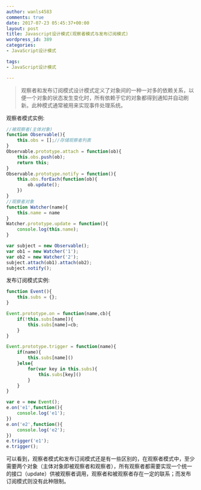 ```yaml
---
author: wanls4583
comments: true
date: 2017-07-23 05:45:37+00:00
layout: post
title: Javascript设计模式(观察者模式与发布订阅模式)
wordpress_id: 389
categories:
- JavaScript设计模式

tags:
- JavaScript设计模式

---
```


>观察者和发布订阅模式设计模式定义了对象间的一种一对多的依赖关系，以便一个对象的状态发生变化时，所有依赖于它的对象都得到通知并自动刷新。此种模式通常被用来实现事件处理系统。

观察者模式实例:
```javascript
//被观察者(主体对象)
function Observable(){
    this.obs = [];//存储观察者列表
}
Observable.prototype.attach = function(ob){
    this.obs.push(ob);
    return this;
}
Observable.prototype.notify = function(){
    this.obs.forEach(function(ob){
        ob.update();
    })
}
//观察者对象
function Watcher(name){
    this.name = name
}
Watcher.prototype.update = function(){
    console.log(this.name);
}

var subject = new Observable();
var ob1 = new Watcher('1');
var ob2 = new Watcher('2');
subject.attach(ob1).attach(ob2);
subject.notify();
```
发布订阅模式实例:
```javascript
function Event(){
    this.subs = {};
}

Event.prototype.on = function(name,cb){
    if(!this.subs[name]){
        this.subs[name]=cb;
    }
}

Event.prototype.trigger = function(name){
    if(name){
        this.subs[name]()
    }else{
        for(var key in this.subs){
            this.subs[key]()
        }
    }
}

var e = new Event();
e.on('e1',function(){
    console.log('e1');
})
e.on('e2',function(){
    console.log('e2');
})
e.trigger('e1');
e.trigger();
```
可以看到，观察者模式和发布订阅模式还是有一些区别的，在观察者模式中，至少需要两个对象（主体对象即被观察者和观察者），所有观察者都需要实现一个统一的接口（update）供被观察者调用，观察者和被观察者存在一定的联系；而发布订阅模式则没有此种限制。
